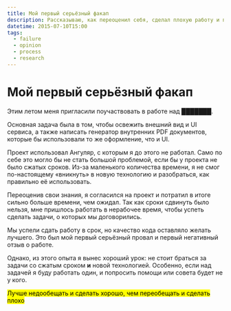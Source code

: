 ```yaml
---
title: Мой первый серьёзный факап
description: Рассказываю, как переоценил себя, сделал плохую работу и подвёл команду.
datetime: 2015-07-10T15:00
tags:
  - failure
  - opinion
  - process
  - research
---
```


# Мой первый серьёзный факап

Этим летом меня пригласили поучаствовать в работе над ███████.

Основная задача была в том, чтобы освежить внешний вид и UI сервиса, а также написать генератор внутренних PDF документов, которые бы использовали то же оформление, что и UI.

Проект использовал Ангуляр, с которым я до этого не работал. Само по себе это могло бы не стать большой проблемой, если бы у проекта не было сжатых сроков. Из-за маленького количества времени, я не смог по-настоящему «вникнуть» в новую технологию и разобраться, как правильно её использовать.

Переоценив свои знания, я согласился на проект и потратил в итоге сильно больше времени, чем ожидал. Так как сроки сдвинуть было нельзя, мне пришлось работать в нерабочее время, чтобы успеть сделать задачи, о которых мы договорились.

Мы успели сдать работу в срок, но качество кода оставляло желать лучшего. Это был мой первый серьёзный провал и первый негативный отзыв о работе.

Однако, из этого опыта я вынес хороший урок: не стоит браться за задачи со сжатым сроком **и** новой технологией. Особенно, если над задачей я буду работать один, и попросить помощи или совета будет не у кого.

<mark>Лучше недообещать и сделать хорошо, чем переобещать и сделать плохо</mark>
